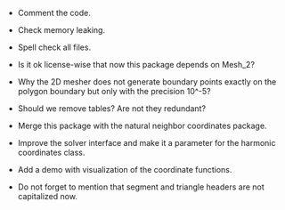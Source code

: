 * Comment the code.
* Check memory leaking.
* Spell check all files.

* Is it ok license-wise that now this package depends on Mesh_2?
* Why the 2D mesher does not generate boundary points exactly on the polygon boundary but only with the precision 10^-5?
* Should we remove tables? Are not they redundant?

* Merge this package with the natural neighbor coordinates package.
* Improve the solver interface and make it a parameter for the harmonic coordinates class.
* Add a demo with visualization of the coordinate functions.

* Do not forget to mention that segment and triangle headers are not capitalized now.